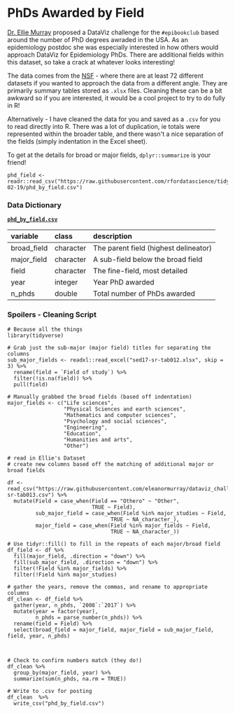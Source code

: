# PhDs Awarded by Field

[Dr. Ellie Murray](https://twitter.com/EpiEllie) proposed a DataViz challenge for the `#epibookclub` based around the number of PhD degrees awraded in the USA. As an epidemiology postdoc she was especially interested in how others would approach DataViz for Epidemiology PhDs. There are additional fields within this dataset, so take a crack at whatever looks interesting!

The data comes from the [NSF](https://ncses.nsf.gov/pubs/nsf19301/data) - where there are at least 72 different datasets if you wanted to approach the data from a different angle. They are primarily summary tables stored as `.xlsx` files. Cleaning these can be a bit awkward so if you are interested, it would be a cool project to try to do fully in R!

Alternatively - I have cleaned the data for you and saved as a `.csv` for you to read directly into R. There was a lot of duplication, ie totals were represented within the broader table, and there wasn't a nice separation of the fields (simply indentation in the Excel sheet).

To get at the details for broad or major fields, `dplyr::summarize` is your friend!

```
phd_field <- readr::read_csv("https://raw.githubusercontent.com/rfordatascience/tidytuesday/master/data/2019/2019-02-19/phd_by_field.csv")
```

### Data Dictionary

[**`phd_by_field.csv`**](phd_by_field.csv)  

|variable    |class     |description |
|:-----------|:---------|:-----------|
|broad_field |character | The parent field (highest delineator)          |
|major_field |character | A sub-field below the broad field           |
|field       |character | The fine-field, most detailed          |
|year        |integer   | Year PhD awarded       |
|n_phds      |double    | Total number of PhDs awarded       |



### Spoilers - Cleaning Script

```
# Because all the things
library(tidyverse)
```

```
# Grab just the sub-major (major field) titles for separating the columns
sub_major_fields <- readxl::read_excel("sed17-sr-tab012.xlsx", skip = 3) %>% 
  rename(field = `Field of study`) %>% 
  filter(!is.na(field)) %>% 
  pull(field)

# Manually grabbed the broad fields (based off indentation)
major_fields <- c("Life sciences", 
                  "Physical Sciences and earth sciences", 
                  "Mathematics and computer sciences",
                  "Psychology and social sciences", 
                  "Engineering",
                  "Education",
                  "Humanities and arts",
                  "Other")

# read in Ellie's Dataset
# create new columns based off the matching of additional major or broad fields

df <- read_csv("https://raw.githubusercontent.com/eleanormurray/dataviz_challenges/master/sed17-sr-tab013.csv") %>% 
  mutate(Field = case_when(Field == "Othero" ~ "Other",
                           TRUE ~ Field),
         sub_major_field = case_when(Field %in% major_studies ~ Field,
                                 TRUE ~ NA_character_),
         major_field = case_when(Field %in% major_fields ~ Field,
                                 TRUE ~ NA_character_))

# Use tidyr::fill() to fill in the repeats of each major/broad field
df_field <- df %>% 
  fill(major_field, .direction = "down") %>% 
  fill(sub_major_field, .direction = "down") %>% 
  filter(!Field %in% major_fields) %>% 
  filter(!Field %in% major_studies)

# gather the years, remove the commas, and rename to appropriate columns
df_clean <- df_field %>% 
  gather(year, n_phds, `2008`:`2017`) %>% 
  mutate(year = factor(year),
         n_phds = parse_number(n_phds)) %>%
  rename(field = Field) %>% 
  select(broad_field = major_field, major_field = sub_major_field, field, year, n_phds)
  
```


```{r}

# Check to confirm numbers match (they do!)
df_clean %>% 
  group_by(major_field, year) %>% 
  summarize(sum(n_phds, na.rm = TRUE))
```


```{r}
# Write to .csv for posting
df_clean  %>% 
  write_csv("phd_by_field.csv")
```